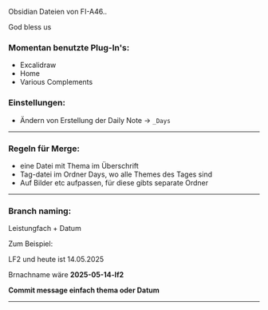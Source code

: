Obsidian Dateien von FI-A46..

God bless us 

### Momentan benutzte Plug-In's:
- Excalidraw
- Home
- Various Complements

### Einstellungen:
- Ändern von Erstellung der Daily Note -> ````_Days````
---
### Regeln für Merge:
- eine Datei mit Thema im Überschrift
- Tag-datei im Ordner Days, wo alle Themes des Tages sind
- Auf Bilder etc aufpassen, für diese gibts separate Ordner 

---

### Branch naming:

Leistungfach + Datum 

Zum Beispiel: 

LF2 und heute ist 14.05.2025

Brnachname wäre **2025-05-14-lf2**

**Commit message einfach thema oder Datum** 

---

